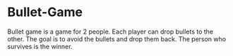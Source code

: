 # Bullet-Game
Bullet game is a game for 2 people. Each player can drop bullets to the other. The goal is to avoid the bullets and drop them back. The person who survives is the winner.
